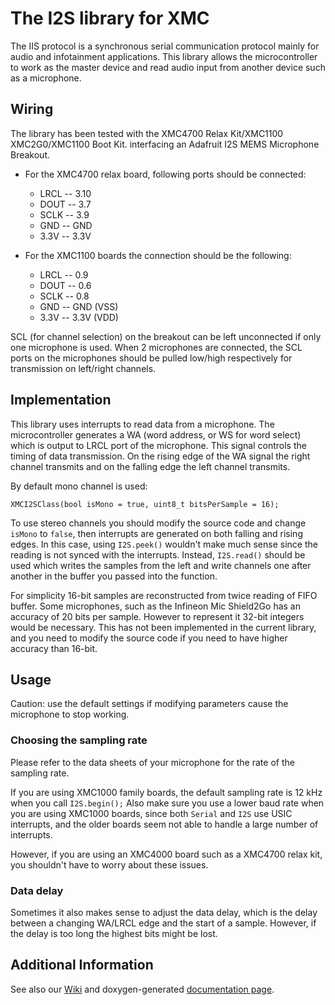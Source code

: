 # The I2S library for XMC

The IIS protocol is a synchronous serial communication protocol mainly for audio and infotainment applications. This library allows the microcontroller to work as 
the master device and read audio input from another device such as a microphone.

## Wiring
The library has been tested with the XMC4700 Relax Kit/XMC1100 XMC2G0/XMC1100 Boot Kit. interfacing an Adafruit I2S MEMS Microphone Breakout. 

* For the XMC4700 relax board, following ports should be connected:
  - LRCL -- 3.10
  - DOUT -- 3.7
  - SCLK -- 3.9
  - GND  -- GND
  - 3.3V -- 3.3V

*  For the XMC1100 boards the connection should be the following:
    - LRCL -- 0.9
    - DOUT -- 0.6
    - SCLK -- 0.8
    -  GND  -- GND (VSS)
    - 3.3V -- 3.3V (VDD)

SCL (for channel selection) on the breakout can be left unconnected if only one microphone is used. When 2 microphones are connected, the SCL ports on the microphones should be
pulled low/high respectively for transmission on left/right channels.

## Implementation
This library uses interrupts to read data from a microphone. The microcontroller generates a WA (word address, or WS for word select) which is output to LRCL port of the microphone.
This signal controls the timing of data transmission. On the rising edge of the WA signal the right channel transmits and on the falling edge the left channel transmits. 

By default mono channel is used:
```
XMCI2SClass(bool isMono = true, uint8_t bitsPerSample = 16);
```

To use stereo channels you should modify the source code and change `isMono` to `false`, then interrupts are generated on both falling and rising edges. In this case, using `I2S.peek()` wouldn't make much sense since the reading is not synced with the interrupts. Instead, `I2S.read()` should be used which writes the samples from the left and write channels one after another in the buffer you passed into the function.

For simplicity 16-bit samples are reconstructed from twice reading of FIFO buffer. Some microphones, such as the Infineon Mic Shield2Go has an accuracy of 20 bits per sample. However to represent it 32-bit integers would be necessary. This has not been implemented in the current library, and you need to modify the source code if you need to have higher accuracy than 16-bit.

## Usage
Caution: use the default settings if modifying parameters cause the microphone to stop working.

### Choosing the sampling rate
Please refer to the data sheets of your microphone for the rate of the sampling rate. 

If you are using XMC1000 family boards, the default sampling rate is 12 kHz when you call `I2S.begin();`
Also make sure you use a lower baud rate when you are using XMC1000 boards, since both `Serial` and `I2S` use USIC interrupts, and the older boards seem not able to handle a large number of interrupts.

However, if you are using an XMC4000 board such as a XMC4700 relax kit, you shouldn't have to worry about these issues.

### Data delay
Sometimes it also makes sense to adjust the data delay, which is the delay between a changing WA/LRCL edge and the start of a sample. However, if the delay is too long the highest bits might be lost.

## Additional Information
See also our [Wiki](https://github.com/Infineon/XMC-for-Arduino/wiki/Core-Libraries) and doxygen-generated [documentation page](https://github.com/Infineon/InfineonDoxyGenerator).